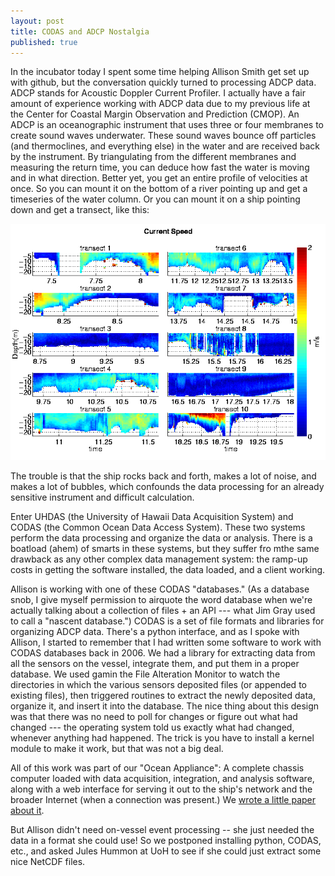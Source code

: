 ```yaml
---
layout: post
title: CODAS and ADCP Nostalgia
published: true
---
```


In the incubator today I spent some time helping Allison Smith get set up with github, but the conversation quickly turned to processing ADCP data.  ADCP stands for Acoustic Doppler Current Profiler.  I actually have a fair amount of experience working with ADCP data due to my previous life at the Center for Coastal Margin Observation and Prediction (CMOP). An ADCP is an oceanographic instrument that uses three or four membranes to create sound waves underwater.  These sound waves bounce off particles (and thermoclines, and everything else) in the water and are received back by the instrument.  By triangulating from the different membranes and measuring the return time, you can deduce how fast the water is moving and in what direction.  Better yet, you get an entire profile of velocities at once.  So you can mount it on the bottom of a river pointing up and get a timeseries of the water column.  Or you can mount it on a ship pointing down and get a transect, like this:

![ADCP profiles](./images/june61_vel_mag.gif "ADCP Profiles")

The trouble is that the ship rocks back and forth, makes a lot of noise, and makes a lot of bubbles, which confounds the data processing for an already sensitive instrument and difficult calculation. 

Enter UHDAS (the University of Hawaii Data Acquisition System) and CODAS (the Common Ocean Data Access System).  These two systems perform the data processing and organize the data or analysis.  There is a boatload (ahem) of smarts in these systems, but they suffer fro mthe same drawback as any other complex data management system: the ramp-up costs in getting the software installed, the data loaded, and a client working.

Allison is working with one of these CODAS "databases." (As a database snob, I give myself permission to airquote the word database when we're actually talking about a collection of files + an API --- what Jim Gray used to call a "nascent database.")  CODAS is a set of file formats and libraries for organizing ADCP data.  There's a python interface, and as I spoke with Allison, I started to remember that I had written some software to work with CODAS databases back in 2006.  We had a library for extracting data from all the sensors on the vessel, integrate them, and put them in a proper database.  We used gamin the File Alteration Monitor to watch the directories in which the various sensors deposited files (or appended to existing files), then triggered routines to extract the newly deposited data, organize it, and insert it into the database. The nice thing about this design was that there was no need to poll for changes or figure out what had changed --- the operating system told us exactly what had changed, whenever anything had happened.  The trick is you have to install a kernel module to make it work, but that was not a big deal.

All of this work was part of our "Ocean Appliance": A complete chassis computer loaded with data acquisition, integration, and analysis software, along with a web interface for serving it out to the ship's network and the broader Internet (when a connection was present.)  We [wrote a little paper about it](http://citeseerx.ist.psu.edu/viewdoc/summary?doi=10.1.1.165.9045).

But Allison didn't need on-vessel event processing -- she just needed the data in a format she could use!  So we postponed installing python, CODAS, etc., and asked Jules Hummon at UoH to see if she could just extract some nice NetCDF files.
